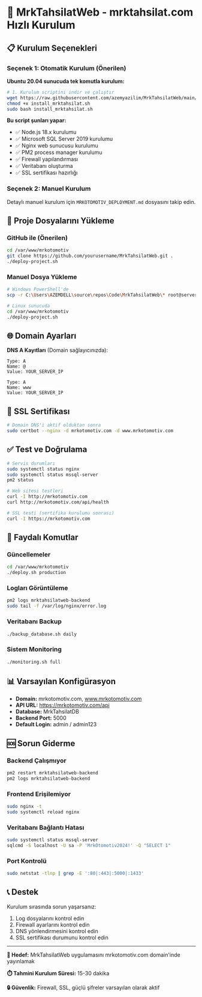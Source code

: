 # 🚀 MrkTahsilatWeb - mrktahsilat.com Hızlı Kurulum

## 📋 Kurulum Seçenekleri

### Seçenek 1: Otomatik Kurulum (Önerilen)

**Ubuntu 20.04 sunucuda tek komutla kurulum:**

```bash
# 1. Kurulum scriptini indir ve çalıştır
wget https://raw.githubusercontent.com/azemyazilim/MrkTahsilatWeb/main/install_mrktahsilat.sh
chmod +x install_mrktahsilat.sh
sudo bash install_mrktahsilat.sh
```

**Bu script şunları yapar:**
- ✅ Node.js 18.x kurulumu
- ✅ Microsoft SQL Server 2019 kurulumu
- ✅ Nginx web sunucusu kurulumu
- ✅ PM2 process manager kurulumu
- ✅ Firewall yapılandırması
- ✅ Veritabanı oluşturma
- ✅ SSL sertifikası hazırlığı

### Seçenek 2: Manuel Kurulum

Detaylı manuel kurulum için `MRKOTOMOTIV_DEPLOYMENT.md` dosyasını takip edin.

## 📁 Proje Dosyalarını Yükleme

### GitHub ile (Önerilen)
```bash
cd /var/www/mrkotomotiv
git clone https://github.com/yourusername/MrkTahsilatWeb.git .
./deploy-project.sh
```

### Manuel Dosya Yükleme
```bash
# Windows PowerShell'de
scp -r C:\Users\AZEMDELL\source\repos\Code\MrkTahsilatWeb\* root@server-ip:/var/www/mrkotomotiv/

# Linux sunucuda
cd /var/www/mrkotomotiv
./deploy-project.sh
```

## 🌐 Domain Ayarları

**DNS A Kayıtları** (Domain sağlayıcınızda):
```
Type: A
Name: @
Value: YOUR_SERVER_IP

Type: A
Name: www
Value: YOUR_SERVER_IP
```

## 🔐 SSL Sertifikası

```bash
# Domain DNS'i aktif olduktan sonra
sudo certbot --nginx -d mrkotomotiv.com -d www.mrkotomotiv.com
```

## ✅ Test ve Doğrulama

```bash
# Servis durumları
sudo systemctl status nginx
sudo systemctl status mssql-server
pm2 status

# Web sitesi testleri
curl -I http://mrkotomotiv.com
curl http://mrkotomotiv.com/api/health

# SSL testi (sertifika kurulumu sonrası)
curl -I https://mrkotomotiv.com
```

## 🔧 Faydalı Komutlar

### Güncellemeler
```bash
cd /var/www/mrkotomotiv
./deploy.sh production
```

### Logları Görüntüleme
```bash
pm2 logs mrktahsilatweb-backend
sudo tail -f /var/log/nginx/error.log
```

### Veritabanı Backup
```bash
./backup_database.sh daily
```

### Sistem Monitoring
```bash
./monitoring.sh full
```

## 📊 Varsayılan Konfigürasyon

- **Domain:** mrkotomotiv.com, www.mrkotomotiv.com
- **API URL:** https://mrkotomotiv.com/api
- **Database:** MrkTahsilatDB
- **Backend Port:** 5000
- **Default Login:** admin / admin123

## 🆘 Sorun Giderme

### Backend Çalışmıyor
```bash
pm2 restart mrktahsilatweb-backend
pm2 logs mrktahsilatweb-backend
```

### Frontend Erişilemiyor
```bash
sudo nginx -t
sudo systemctl reload nginx
```

### Veritabanı Bağlantı Hatası
```bash
sudo systemctl status mssql-server
sqlcmd -S localhost -U sa -P 'MrkOtomotiv2024!' -Q "SELECT 1"
```

### Port Kontrolü
```bash
sudo netstat -tlnp | grep -E ':80|:443|:5000|:1433'
```

## 📞 Destek

Kurulum sırasında sorun yaşarsanız:

1. Log dosyalarını kontrol edin
2. Firewall ayarlarını kontrol edin
3. DNS yönlendirmesini kontrol edin
4. SSL sertifikası durumunu kontrol edin

---

**🎯 Hedef:** MrkTahsilatWeb uygulamasını mrkotomotiv.com domain'inde yayınlamak

**⏱️ Tahmini Kurulum Süresi:** 15-30 dakika

**🔒 Güvenlik:** Firewall, SSL, güçlü şifreler varsayılan olarak aktif
